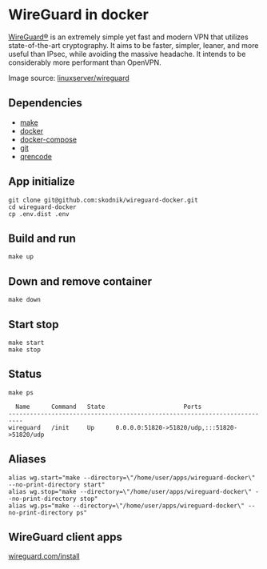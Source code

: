 # WireGuard in docker

[WireGuard®](https://www.wireguard.com/) is an extremely simple yet fast and modern VPN that utilizes state-of-the-art
cryptography. It aims to be faster, simpler, leaner, and more useful than IPsec, while avoiding the massive headache. It
intends to be considerably more performant than OpenVPN.

Image source: [linuxserver/wireguard](https://hub.docker.com/r/linuxserver/wireguard)

## Dependencies

- [make](https://www.gnu.org/software/make/manual/html)
- [docker](https://www.docker.com/get-started)
- [docker-compose](https://docs.docker.com/compose/)
- [git](https://git-scm.com/)
- [qrencode](https://linux.die.net/man/1/qrencode)

## App initialize

```shell
git clone git@github.com:skodnik/wireguard-docker.git
cd wireguard-docker
cp .env.dist .env
```

## Build and run

```shell
make up
```

## Down and remove container

```shell
make down
```

## Start stop

```shell
make start
make stop
```

## Status

```shell
make ps

  Name      Command   State                      Ports
--------------------------------------------------------------------------
wireguard   /init     Up      0.0.0.0:51820->51820/udp,:::51820->51820/udp
```

## Aliases

```shell
alias wg.start="make --directory=\"/home/user/apps/wireguard-docker\" --no-print-directory start"
alias wg.stop="make --directory=\"/home/user/apps/wireguard-docker\" --no-print-directory stop"
alias wg.ps="make --directory=\"/home/user/apps/wireguard-docker\" --no-print-directory ps"
```

## WireGuard client apps

[wireguard.com/install](https://www.wireguard.com/install/)